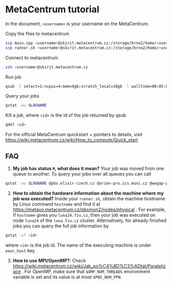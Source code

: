 # MetaCentrum tutorial
In the document, `<username>` is your username on the MetaCentrum.

Copy the files to metacentrum
```bash
scp main.cpp <username>@skirit.metacentrum.cz:/storage/brno2/home/<username>
scp runner.sh <username>@skirit.metacentrum.cz:/storage/brno2/home/<username>
```

Connect to metacentrum
```bash
ssh <username>@skirit.metacentrum.cz
```

Run job
```bash
qsub -l select=1:ncpus=4:mem=4gb:scratch_local=10gb -l walltime=00:05:00 runner.sh
```

Query your jobs
```bash
qstat -xu $LOGNAME
```

Kill a job, where `<id>` is the id of the job returned by qsub
```bash
qdel <id>
```

For the official MetaCentrum quickstart + pointers to details, visit
https://wiki.metacentrum.cz/wiki/How_to_compute/Quick_start

## FAQ

1. **My job has status `M`, what does it mean?**
Your job was moved from one queue to another.
To query your jobs over all queues you can call

```bash
qstat -xu $LOGNAME @pbs.elixir-czech.cz @arien-pro.ics.muni.cz @wagap-pro.cerit-sc.cz
```

2. **How to obtain the hardware information about the machine where my job was executed?**
Inside your `runner.sh`, obtain the machine hostname by Linux command `hostname` and find it at https://metavo.metacentrum.cz/pbsmon2/nodes/physical .
For example, if `hostname` gives you `luna24.fzu.cz`, then your job was executed on node `luna24` of the `luna.fzu.cz` cluster.
Alternatively, for already finished jobs you can query the full job information by
```bash
qstat -xf <id>
```
where `<id>` is the job id.
The name of the executing machine is under `exec_host` key.

3. **How to use MPI/OpenMP?**: Check https://wiki.metacentrum.cz/wiki/Jak_po%C4%8D%C3%ADtat/Paralelizace .
For OpenMP, make sure that `$OMP_NUM_THREADS` environment variable is set and its value is at most `$PBS_NUM_PPN`.